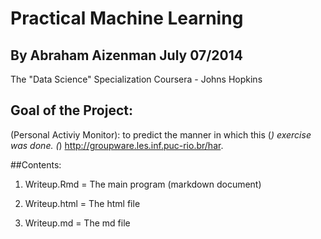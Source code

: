 Practical Machine Learning
==========================
## By Abraham Aizenman July 07/2014

The "Data Science" Specialization Coursera - Johns Hopkins
## Goal of the Project:
(Personal Activiy Monitor): to predict the manner in which this (*) exercise was done.
(*) http://groupware.les.inf.puc-rio.br/har. 

##Contents:
1)  Writeup.Rmd = The main program (markdown document)

2)  Writeup.html = The html file

3)   Writeup.md  = The md file

